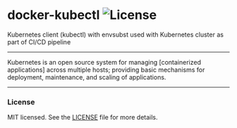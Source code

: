 # docker-kubectl ![License](https://img.shields.io/pypi/l/envyaml.svg)
Kubernetes client (kubectl) with envsubst used with Kubernetes cluster as part of CI/CD pipeline

----
Kubernetes is an open source system for managing [containerized applications]
across multiple hosts; providing basic mechanisms for deployment, maintenance,
and scaling of applications.

---
### License
MIT licensed. See the [LICENSE](LICENSE) file for more details.